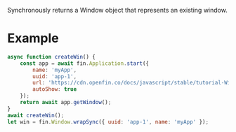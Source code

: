 Synchronously returns a Window object that represents an existing window.
# Example
```js
async function createWin() {
    const app = await fin.Application.start({
        name: 'myApp',
        uuid: 'app-1',
        url: 'https://cdn.openfin.co/docs/javascript/stable/tutorial-Window.wrapSync.html',
        autoShow: true
    });
    return await app.getWindow();
}
await createWin();
let win = fin.Window.wrapSync({ uuid: 'app-1', name: 'myApp' });
```
